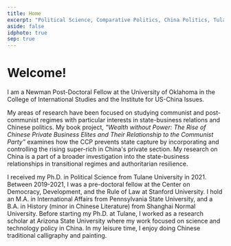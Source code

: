 ```yaml
---
title: Home
excerpt: "Political Science, Comparative Politics, China Politics, Tulane, PhD"
aside: false
idphoto: true
sep: true
---
```



# Welcome!

I am a Newman Post-Doctoral Fellow at the University of Oklahoma in the College of International Studies and the Institute for US-China Issues.

My areas of research have been focused on studying communist and post-communist regimes with particular interests in state-business relations and Chinese politics. My book project, *"Wealth without Power: The Rise of Chinese Private Business Elites and Their Relationship to the Communist Party”* examines how the CCP prevents state capture by incorporating and controlling the rising super-rich in China's private section. My research on China is a part of a broader investigation into the state-business relationships in transitional regimes and authoritarian resilience.

I received my Ph.D. in Political Science from Tulane University in 2021. Between 2019-2021, I was a pre-doctoral fellow at the Center on Democracy, Development, and the Rule of Law at Stanford University. I hold an M.A. in International Affairs from Pennsylvania State University, and a B.A. in History (minor in Chinese Literature) from Shanghai Normal University. Before starting my Ph.D. at Tulane, I worked as a research scholar at Arizona State University where my work focused on science and technology policy in China. In my leisure time, I enjoy doing Chinese traditional calligraphy and painting.
